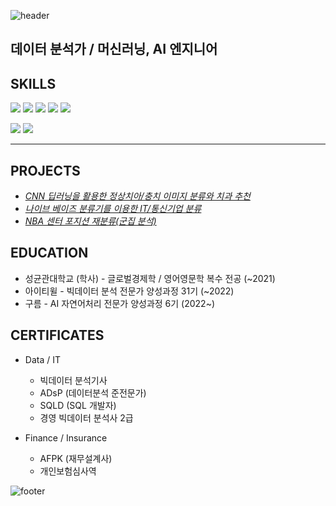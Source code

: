 ![header](https://capsule-render.vercel.app/api?type=waving&color=EDE574&height=150&section=header&text=정명찬%20Blake%20Jeong&fontColor=&fontSize=50)


데이터 분석가 / 머신러닝, AI 엔지니어 
--------------------------------------
 

## SKILLS

<img src="https://img.shields.io/badge/-Oracle SQL-orange"/> <img src="https://img.shields.io/badge/Python-3776AB?style=flat-square&logo=python&logoColor=white"/> <img src="https://img.shields.io/badge/R-276DC3?style=flat-square&logo=R&logoColor=white"/> <img src="https://img.shields.io/badge/Scikit_learn-F7931E?style=flat-square&logo=scikitlearn&logoColor=white"/> <img src="https://img.shields.io/badge/TensorFlow-FF6F00?style=flat-square&logo=TensorFlow&logoColor=white"/>

<img src="https://img.shields.io/badge/Excel-217346?style=flat-square&logo=Microsoft Excel&logoColor=white"/> <img src="https://img.shields.io/badge/PowerPoint-B7472A?style=flat-square&logo=Microsoft PowerPoint&logoColor=white"/>
****
## PROJECTS
* [_CNN 딥러닝을 활용한 정상치아/충치 이미지 분류와 치과 추천_](https://github.com/teeth-check/teeth-check) 
* [_나이브 베이즈 분류기를 이용한 IT/통신기업 분류_](https://github.com/blakej2432/FirmClf)
* [_NBA 센터 포지션 재분류(군집 분석)_](https://github.com/blakej2432/PositionClf)

## EDUCATION

* 성균관대학교 (학사) - 글로벌경제학 / 영어영문학 복수 전공 (~2021)
* 아이티윌 - 빅데이터 분석 전문가 양성과정 31기 (~2022)
* 구름 - AI 자연어처리 전문가 양성과정 6기 (2022~)

## CERTIFICATES

* Data / IT
  * 빅데이터 분석기사
  * ADsP (데이터분석 준전문가)
  * SQLD (SQL 개발자)
  * 경영 빅데이터 분석사 2급

* Finance / Insurance
  * AFPK (재무설계사)
  * 개인보험심사역 

![footer](https://capsule-render.vercel.app/api?type=waving&color=EDE574&height=120&section=footer&text=&fontColor=&fontSize=50)
